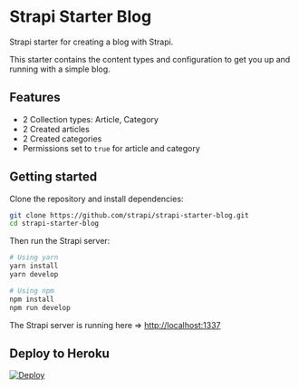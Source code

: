 # Strapi Starter Blog

Strapi starter for creating a blog with Strapi.

This starter contains the content types and configuration to get you up and running with a simple blog.

## Features

  - 2 Collection types: Article, Category
  - 2 Created articles
  - 2 Created categories
  - Permissions set to `true` for article and category

## Getting started

Clone the repository and install dependencies:

```bash
git clone https://github.com/strapi/strapi-starter-blog.git
cd strapi-starter-blog
```

Then run the Strapi server:

```bash
# Using yarn
yarn install
yarn develop

# Using npm
npm install
npm run develop
```

The Strapi server is running here => [http://localhost:1337](http://localhost:1337)

## Deploy to Heroku
[![Deploy](https://www.herokucdn.com/deploy/button.svg)](https://heroku.com/deploy)

